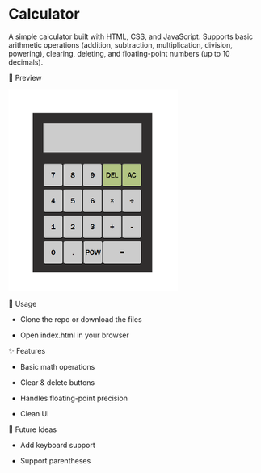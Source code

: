 # Calculator

A simple calculator built with HTML, CSS, and JavaScript. Supports basic arithmetic operations (addition, subtraction, multiplication, division, powering), clearing, deleting, and floating-point numbers (up to 10 decimals).

📸 Preview

<img src="images/calculator.png" alt="Calculator Screenshot" height="400">  


🚀 Usage

- Clone the repo or download the files

- Open index.html in your browser


✨ Features

- Basic math operations

- Clear & delete buttons

- Handles floating-point precision 

- Clean UI


🔮 Future Ideas 

- Add keyboard support

- Support parentheses 
